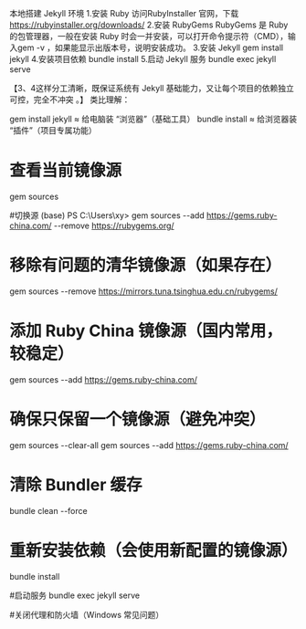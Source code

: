 本地搭建 Jekyll 环境
1.安装 Ruby
访问RubyInstaller 官网，下载
https://rubyinstaller.org/downloads/
2.安装 RubyGems
RubyGems 是 Ruby 的包管理器，一般在安装 Ruby 时会一并安装，可以打开命令提示符（CMD），输入gem -v ，如果能显示出版本号，说明安装成功。
3.安装 Jekyll
gem install jekyll
4.安装项目依赖
bundle install
5.启动 Jekyll 服务
bundle exec jekyll serve

【3、4这样分工清晰，既保证系统有 Jekyll 基础能力，又让每个项目的依赖独立可控，完全不冲突 。】
类比理解：

gem install jekyll ≈ 给电脑装 “浏览器”（基础工具）
bundle install ≈ 给浏览器装 “插件”（项目专属功能）

# 查看当前镜像源
gem sources

#切换源
(base) PS C:\Users\xy> gem sources --add https://gems.ruby-china.com/ --remove https://rubygems.org/

# 移除有问题的清华镜像源（如果存在）
gem sources --remove https://mirrors.tuna.tsinghua.edu.cn/rubygems/

# 添加 Ruby China 镜像源（国内常用，较稳定）
gem sources --add https://gems.ruby-china.com/

# 确保只保留一个镜像源（避免冲突）
gem sources --clear-all
gem sources --add https://gems.ruby-china.com/

# 清除 Bundler 缓存
bundle clean --force

# 重新安装依赖（会使用新配置的镜像源）
bundle install

#启动服务 
bundle exec jekyll serve

#关闭代理和防火墙（Windows 常见问题）